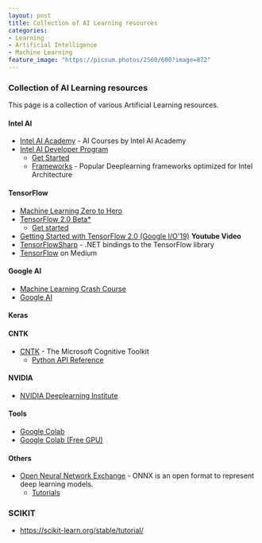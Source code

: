 ```yaml
---
layout: post
title: Collection of AI Learning resources
categories:
- Learning
- Artificial Intelligence
- Machine Learning
feature_image: "https://picsum.photos/2560/600?image=872"
---
```

### Collection of AI Learning resources

This page is a collection of various Artificial Learning resources.

#### Intel AI
* [Intel AI Academy](https://software.intel.com/en-us/ai/courses) - AI Courses by Intel AI Academy
* [Intel AI Developer Program](https://software.intel.com/en-us/ai)
    * [Get Started](https://software.intel.com/en-us/ai/get-started)
    * [Frameworks](https://software.intel.com/en-us/frameworks) - Popular Deeplearning frameworks optimized for Intel Architecture

#### TensorFlow
* [Machine Learning Zero to Hero](https://www.youtube.com/watch?v=VwVg9jCtqaU)
* [TensorFlow 2.0 Beta*](https://www.tensorflow.org/beta)
    * [Get started](https://www.tensorflow.org/beta/tutorials/quickstart/beginner)
* [Getting Started with TensorFlow 2.0 (Google I/O'19)](https://www.youtube.com/watch?v=lEljKc9ZtU8&list=PLQY2H8rRoyvy2_vtWvCpQWM9GJXNTa5rV) **Youtube Video**
* [TensorFlowSharp](https://github.com/migueldeicaza/TensorFlowSharp) - .NET bindings to the TensorFlow library
* [TensorFlow](https://medium.com/tensorflow) on Medium
#### Google AI
* [Machine Learning Crash Course](https://developers.google.com/machine-learning/crash-course/)
* [Google AI](https://ai.google/education)

#### Keras


#### CNTK
* [CNTK](https://docs.microsoft.com/en-us/cognitive-toolkit/) - The Microsoft Cognitive Toolkit
    * [Python API Reference](https://www.cntk.ai/pythondocs/)
#### NVIDIA
* [NVIDIA Deeplearning Institute](https://www.nvidia.com/en-us/deep-learning-ai/education/)

#### Tools
* [Google Colab](https://colab.research.google.com/notebooks/welcome.ipynb)
* [Google Colab (Free GPU)](https://towardsdatascience.com/fast-ai-lesson-1-on-google-colab-free-gpu-d2af89f53604)

#### Others
* [Open Neural Network Exchange](https://onnx.ai/) - ONNX is an open format to represent deep learning models.
    * [Tutorials](https://github.com/onnx/tutorials)

### SCIKIT

* https://scikit-learn.org/stable/tutorial/
